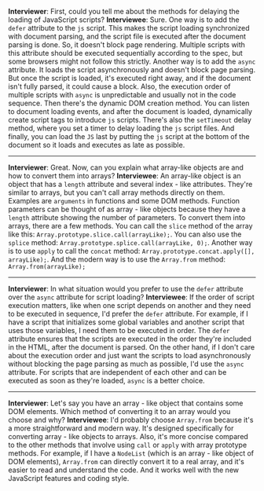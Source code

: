 **Interviewer**: First, could you tell me about the methods for delaying the loading of JavaScript scripts?
**Interviewee**: Sure. One way is to add the `defer` attribute to the `js` script. This makes the script loading synchronized with document parsing, and the script file is executed after the document parsing is done. So, it doesn't block page rendering. Multiple scripts with this attribute should be executed sequentially according to the spec, but some browsers might not follow this strictly. Another way is to add the `async` attribute. It loads the script asynchronously and doesn't block page parsing. But once the script is loaded, it's executed right away, and if the document isn't fully parsed, it could cause a block. Also, the execution order of multiple scripts with `async` is unpredictable and usually not in the code sequence. Then there's the dynamic DOM creation method. You can listen to document loading events, and after the document is loaded, dynamically create script tags to introduce `js` scripts. There's also the `setTimeout` delay method, where you set a timer to delay loading the `js` script files. And finally, you can load the `JS` last by putting the `js` script at the bottom of the document so it loads and executes as late as possible.

------

**Interviewer**: Great. Now, can you explain what array-like objects are and how to convert them into arrays?
**Interviewee**: An array-like object is an object that has a `length` attribute and several index - like attributes. They're similar to arrays, but you can't call array methods directly on them. Examples are `arguments` in functions and some DOM methods. Function parameters can be thought of as array - like objects because they have a `length` attribute showing the number of parameters. To convert them into arrays, there are a few methods. You can call the `slice` method of the array like this: `Array.prototype.slice.call(arrayLike);`. You can also use the `splice` method: `Array.prototype.splice.call(arrayLike, 0);`. Another way is to use `apply` to call the `concat` method: `Array.prototype.concat.apply([], arrayLike);`. And the modern way is to use the `Array.from` method: `Array.from(arrayLike);`

------

**Interviewer**: In what situation would you prefer to use the `defer` attribute over the `async` attribute for script loading?
**Interviewee**: If the order of script execution matters, like when one script depends on another and they need to be executed in sequence, I'd prefer the `defer` attribute. For example, if I have a script that initializes some global variables and another script that uses those variables, I need them to be executed in order. The `defer` attribute ensures that the scripts are executed in the order they're included in the HTML, after the document is parsed. On the other hand, if I don't care about the execution order and just want the scripts to load asynchronously without blocking the page parsing as much as possible, I'd use the `async` attribute. For scripts that are independent of each other and can be executed as soon as they're loaded, `async` is a better choice.

------

**Interviewer**: Let's say you have an array - like object that contains some DOM elements. Which method of converting it to an array would you choose and why?
**Interviewee**: I'd probably choose `Array.from` because it's a more straightforward and modern way. It's designed specifically for converting array - like objects to arrays. Also, it's more concise compared to the other methods that involve using `call` or `apply` with array prototype methods. For example, if I have a `NodeList` (which is an array - like object of DOM elements), `Array.from` can directly convert it to a real array, and it's easier to read and understand the code. And it works well with the new JavaScript features and coding style.
